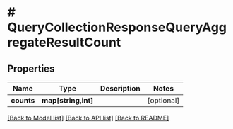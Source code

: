 # # QueryCollectionResponseQueryAggregateResultCount

## Properties

| Name       | Type                | Description | Notes      |
| ---------- | ------------------- | ----------- | ---------- |
| **counts** | **map[string,int]** |             | [optional] |

[[Back to Model list]](../../README.md#models) [[Back to API list]](../../README.md#endpoints) [[Back to README]](../../README.md)
